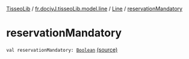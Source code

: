 [TisseoLib](../../index.md) / [fr.docjyJ.tisseoLib.model.line](../index.md) / [Line](index.md) / [reservationMandatory](./reservation-mandatory.md)

# reservationMandatory

`val reservationMandatory: `[`Boolean`](https://kotlinlang.org/api/latest/jvm/stdlib/kotlin/-boolean/index.html) [(source)](https://github.com/docjyJ/TisseoLib/tree/master/src/main/kotlin/fr/docjyJ/tisseoLib/model/line/Line.kt#L26)